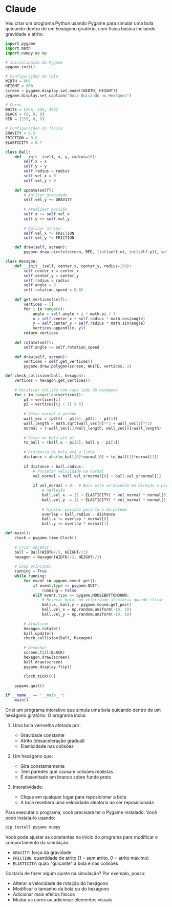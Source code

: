 # Claude

Vou criar um programa Python usando Pygame para simular uma bola quicando dentro de um hexágono giratório, com física básica incluindo gravidade e atrito.


```python
import pygame
import math
import numpy as np

# Inicialização do Pygame
pygame.init()

# Configurações da tela
WIDTH = 800
HEIGHT = 600
screen = pygame.display.set_mode((WIDTH, HEIGHT))
pygame.display.set_caption("Bola Quicando no Hexágono")

# Cores
WHITE = (255, 255, 255)
BLACK = (0, 0, 0)
RED = (255, 0, 0)

# Configurações da física
GRAVITY = 0.5
FRICTION = 0.8
ELASTICITY = 0.7

class Ball:
    def __init__(self, x, y, radius=10):
        self.x = x
        self.y = y
        self.radius = radius
        self.vel_x = 0
        self.vel_y = 0
        
    def update(self):
        # Aplicar gravidade
        self.vel_y += GRAVITY
        
        # Atualizar posição
        self.x += self.vel_x
        self.y += self.vel_y
        
        # Aplicar atrito
        self.vel_x *= FRICTION
        self.vel_y *= FRICTION

    def draw(self, screen):
        pygame.draw.circle(screen, RED, (int(self.x), int(self.y)), self.radius)

class Hexagon:
    def __init__(self, center_x, center_y, radius=150):
        self.center_x = center_x
        self.center_y = center_y
        self.radius = radius
        self.angle = 0
        self.rotation_speed = 0.02
        
    def get_vertices(self):
        vertices = []
        for i in range(6):
            angle = self.angle + i * math.pi / 3
            x = self.center_x + self.radius * math.cos(angle)
            y = self.center_y + self.radius * math.sin(angle)
            vertices.append((x, y))
        return vertices
    
    def rotate(self):
        self.angle += self.rotation_speed
        
    def draw(self, screen):
        vertices = self.get_vertices()
        pygame.draw.polygon(screen, WHITE, vertices, 2)

def check_collision(ball, hexagon):
    vertices = hexagon.get_vertices()
    
    # Verificar colisão com cada lado do hexágono
    for i in range(len(vertices)):
        p1 = vertices[i]
        p2 = vertices[(i + 1) % 6]
        
        # Vetor normal à parede
        wall_vec = (p2[0] - p1[0], p2[1] - p1[1])
        wall_length = math.sqrt(wall_vec[0]**2 + wall_vec[1]**2)
        normal = (-wall_vec[1]/wall_length, wall_vec[0]/wall_length)
        
        # Vetor da bola até p1
        to_ball = (ball.x - p1[0], ball.y - p1[1])
        
        # Distância da bola até a linha
        distance = abs(to_ball[0]*normal[0] + to_ball[1]*normal[1])
        
        if distance < ball.radius:
            # Projetar velocidade na normal
            vel_normal = ball.vel_x*normal[0] + ball.vel_y*normal[1]
            
            if vel_normal < 0:  # Bola está se movendo em direção à parede
                # Reflexão
                ball.vel_x -= (1 + ELASTICITY) * vel_normal * normal[0]
                ball.vel_y -= (1 + ELASTICITY) * vel_normal * normal[1]
                
                # Ajustar posição para fora da parede
                overlap = ball.radius - distance
                ball.x += overlap * normal[0]
                ball.y += overlap * normal[1]

def main():
    clock = pygame.time.Clock()
    
    # Criar objetos
    ball = Ball(WIDTH//2, HEIGHT//2)
    hexagon = Hexagon(WIDTH//2, HEIGHT//2)
    
    # Loop principal
    running = True
    while running:
        for event in pygame.event.get():
            if event.type == pygame.QUIT:
                running = False
            elif event.type == pygame.MOUSEBUTTONDOWN:
                # Resetar bola com velocidade aleatória quando clicar
                ball.x, ball.y = pygame.mouse.get_pos()
                ball.vel_x = np.random.uniform(-10, 10)
                ball.vel_y = np.random.uniform(-10, 10)
        
        # Atualizar
        hexagon.rotate()
        ball.update()
        check_collision(ball, hexagon)
        
        # Desenhar
        screen.fill(BLACK)
        hexagon.draw(screen)
        ball.draw(screen)
        pygame.display.flip()
        
        clock.tick(60)
    
    pygame.quit()

if __name__ == "__main__":
    main()

```

Criei um programa interativo que simula uma bola quicando dentro de um hexágono giratório. O programa inclui:

1. Uma bola vermelha afetada por:
   - Gravidade constante
   - Atrito (desaceleração gradual)
   - Elasticidade nas colisões

2. Um hexágono que:
   - Gira constantemente
   - Tem paredes que causam colisões realistas
   - É desenhado em branco sobre fundo preto

3. Interatividade:
   - Clique em qualquer lugar para reposicionar a bola
   - A bola receberá uma velocidade aleatória ao ser reposicionada

Para executar o programa, você precisará ter o Pygame instalado. Você pode instalá-lo usando:
```bash
pip install pygame numpy
```

Você pode ajustar as constantes no início do programa para modificar o comportamento da simulação:
- `GRAVITY`: força da gravidade
- `FRICTION`: quantidade de atrito (1 = sem atrito, 0 = atrito máximo)
- `ELASTICITY`: quão "quicante" a bola é nas colisões

Gostaria de fazer algum ajuste na simulação? Por exemplo, posso:
- Alterar a velocidade de rotação do hexágono
- Modificar o tamanho da bola ou do hexágono
- Adicionar mais efeitos físicos
- Mudar as cores ou adicionar elementos visuais